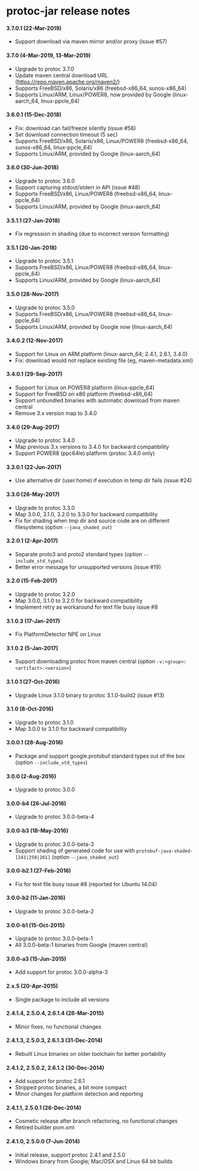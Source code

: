 protoc-jar release notes
========================

#### 3.7.0.1 (22-Mar-2019)
* Support download via maven mirror and/or proxy (issue #57)

#### 3.7.0 (4-Mar-2019, 13-Mar-2019)
* Upgrade to protoc 3.7.0
* Update maven central download URL (https://repo.maven.apache.org/maven2/)
* Supports FreeBSD/x86, Solaris/x86 (freebsd-x86_64, sunos-x86_64)
* Supports Linux/ARM, Linux/POWER8, now provided by Google (linux-aarch_64, linux-ppcle_64)

#### 3.6.0.1 (15-Dec-2018)
* Fix: download can fail/freeze silently (issue #56)
* Set download connection timeout (5 sec)
* Supports FreeBSD/x86, Solaris/x86, Linux/POWER8 (freebsd-x86_64, sunos-x86_64, linux-ppcle_64)
* Supports Linux/ARM, provided by Google (linux-aarch_64)

#### 3.6.0 (30-Jun-2018)
* Upgrade to protoc 3.6.0
* Support capturing stdout/stderr in API (issue #48)
* Supports FreeBSD/x86, Linux/POWER8 (freebsd-x86_64, linux-ppcle_64)
* Supports Linux/ARM, provided by Google (linux-aarch_64)

#### 3.5.1.1 (27-Jan-2018)
* Fix regression in shading (due to incorrect version formatting)

#### 3.5.1 (20-Jan-2018)
* Upgrade to protoc 3.5.1
* Supports FreeBSD/x86, Linux/POWER8 (freebsd-x86_64, linux-ppcle_64)
* Supports Linux/ARM, provided by Google (linux-aarch_64)

#### 3.5.0 (28-Nov-2017)
* Upgrade to protoc 3.5.0
* Supports FreeBSD/x86, Linux/POWER8 (freebsd-x86_64, linux-ppcle_64)
* Supports Linux/ARM, provided by Google now (linux-aarch_64)

#### 3.4.0.2 (12-Nov-2017)
* Support for Linux on ARM platform (linux-aarch_64; 2.4.1, 2.6.1, 3.4.0)
* Fix: download would not replace existing file (eg, maven-metadata.xml)

#### 3.4.0.1 (29-Sep-2017)
* Support for Linux on POWER8 platform (linux-ppcle_64)
* Support for FreeBSD on x86 platform (freebsd-x86_64)
* Support unbundled binaries with automatic download from maven central
* Remove 3.x version map to 3.4.0

#### 3.4.0 (29-Aug-2017)
* Upgrade to protoc 3.4.0
* Map previous 3.x versions to 3.4.0 for backward compatibility
* Support POWER8 (ppc64le) platform (protoc 3.4.0 only)

#### 3.3.0.1 (22-Jun-2017)
* Use alternative dir (user.home) if execution in temp dir fails (issue #24)

#### 3.3.0 (26-May-2017)
* Upgrade to protoc 3.3.0
* Map 3.0.0, 3.1.0, 3.2.0 to 3.3.0 for backward compatibility
* Fix for shading when tmp dir and source code are on different filesystems (option `--java_shaded_out`)

#### 3.2.0.1 (2-Apr-2017)
* Separate proto3 and proto2 standard types (option `--include_std_types`)
* Better error message for unsupported versions (issue #19)

#### 3.2.0 (15-Feb-2017)
* Upgrade to protoc 3.2.0
* Map 3.0.0, 3.1.0 to 3.2.0 for backward compatibility
* Implement retry as workaround for text file busy issue #8

#### 3.1.0.3 (17-Jan-2017)
* Fix PlatformDetector NPE on Linux

#### 3.1.0.2 (5-Jan-2017)
* Support downloading protoc from maven central (option `-v:<group>:<artifact>:<version>`)

#### 3.1.0.1 (27-Oct-2016)
* Upgrade Linux 3.1.0 binary to protoc 3.1.0-build2 (issue #13)

#### 3.1.0 (8-Oct-2016)
* Upgrade to protoc 3.1.0
* Map 3.0.0 to 3.1.0 for backward compatibility

#### 3.0.0.1 (28-Aug-2016)
* Package and support google.protobuf standard types out of the box (option `--include_std_types`)

#### 3.0.0 (2-Aug-2016)
* Upgrade to protoc 3.0.0

#### 3.0.0-b4 (26-Jul-2016)
* Upgrade to protoc 3.0.0-beta-4

#### 3.0.0-b3 (18-May-2016)
* Upgrade to protoc 3.0.0-beta-3
* Support shading of generated code for use with `protobuf-java-shaded-[241|250|261]` (option `--java_shaded_out`)

#### 3.0.0-b2.1 (27-Feb-2016)
* Fix for text file busy issue #8 (reported for Ubuntu 14.04)

#### 3.0.0-b2 (11-Jan-2016)
* Upgrade to protoc 3.0.0-beta-2

#### 3.0.0-b1 (15-Oct-2015)
* Upgrade to protoc 3.0.0-beta-1
* All 3.0.0-beta-1 binaries from Google (maven central)

#### 3.0.0-a3 (15-Jun-2015)
* Add support for protoc 3.0.0-alpha-3

#### 2.x.5 (20-Apr-2015)
* Single package to include all versions

#### 2.4.1.4, 2.5.0.4, 2.6.1.4 (26-Mar-2015)
* Minor fixes, no functional changes

#### 2.4.1.3, 2.5.0.3, 2.6.1.3 (31-Dec-2014)
* Rebuilt Linux binaries on older toolchain for better portability

#### 2.4.1.2, 2.5.0.2, 2.6.1.2 (30-Dec-2014)
* Add support for protoc 2.6.1
* Stripped protoc binaries, a bit more compact
* Minor changes for platform detection and reporting

#### 2.4.1.1, 2.5.0.1 (26-Dec-2014)
* Cosmetic release after branch refactoring, no functional changes
* Retired builder pom.xml

#### 2.4.1.0, 2.5.0.0 (7-Jun-2014)
* Initial release, support protoc 2.4.1 and 2.5.0
* Windows binary from Google; Mac/OSX and Linux 64 bit builds
